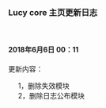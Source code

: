 ### Lucy core 主页更新日志
<br>

#### 2018年6月6日 00：11<br>
更新内容：<br>

&nbsp;&nbsp;&nbsp;&nbsp;&nbsp;1，删除失效模块<br>
&nbsp;&nbsp;&nbsp;&nbsp;&nbsp;2，删除日志公布模块<br>
